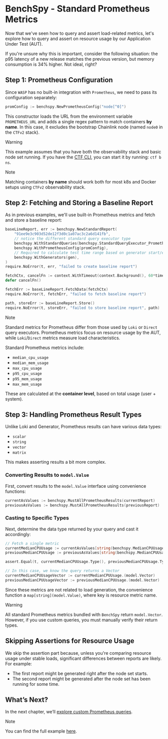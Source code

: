 # BenchSpy - Standard Prometheus Metrics

Now that we've seen how to query and assert load-related metrics, let's explore how to query and assert on resource usage by our Application Under Test (AUT).

If you're unsure why this is important, consider the following situation: the p95 latency of a new release matches the previous version, but memory consumption is 34% higher. Not ideal, right?

## Step 1: Prometheus Configuration

Since `WASP` has no built-in integration with `Prometheus`, we need to pass its configuration separately:

```go
promConfig := benchspy.NewPrometheusConfig("node[^0]")
```

This constructor loads the URL from the environment variable `PROMETHEUS_URL` and adds a single regex pattern to match containers **by name**. In this case, it excludes the bootstrap Chainlink node (named `node0` in the `CTFv2` stack).

> [!WARNING]
> This example assumes that you have both the observability stack and basic node set running.
> If you have the [CTF CLI](../../../framework/getting_started.md), you can start it by running: `ctf b ns`.

> [!NOTE]
> Matching containers **by name** should work both for most k8s and Docker setups using `CTFv2` observability stack.

## Step 2: Fetching and Storing a Baseline Report

As in previous examples, we'll use built-in Prometheus metrics and fetch and store a baseline report:

```go
baseLineReport, err := benchspy.NewStandardReport(
    "91ee9e3c903d52de12f3d0c1a07ac3c2a6d141fb",
    // notice the different standard query executor type
    benchspy.WithStandardQueries(benchspy.StandardQueryExecutor_Prometheus),
    benchspy.WithPrometheusConfig(promConfig),
    // Required to calculate test time range based on generator start/end times.
    benchspy.WithGenerators(gen),
)
require.NoError(t, err, "failed to create baseline report")

fetchCtx, cancelFn := context.WithTimeout(context.Background(), 60*time.Second)
defer cancelFn()

fetchErr := baseLineReport.FetchData(fetchCtx)
require.NoError(t, fetchErr, "failed to fetch baseline report")

path, storeErr := baseLineReport.Store()
require.NoError(t, storeErr, "failed to store baseline report", path)
```

> [!NOTE]
> Standard metrics for Prometheus differ from those used by `Loki` or `Direct` query executors.
> Prometheus metrics focus on resource usage by the AUT, while `Loki`/`Direct` metrics measure load characteristics.
>
> Standard Prometheus metrics include:
> - `median_cpu_usage`
> - `median_mem_usage`
> - `max_cpu_usage`
> - `p95_cpu_usage`
> - `p95_mem_usage`
> - `max_mem_usage`
>
> These are calculated at the **container level**, based on total usage (user + system).

## Step 3: Handling Prometheus Result Types

Unlike Loki and Generator, Prometheus results can have various data types:
- `scalar`
- `string`
- `vector`
- `matrix`

This makes asserting results a bit more complex.

### Converting Results to `model.Value`

First, convert results to the `model.Value` interface using convenience functions:

```go
currentAsValues := benchspy.MustAllPrometheusResults(currentReport)
previousAsValues := benchspy.MustAllPrometheusResults(previousReport)
```

### Casting to Specific Types

Next, determine the data type returned by your query and cast it accordingly:

```go
// Fetch a single metric
currentMedianCPUUsage := currentAsValues[string(benchspy.MedianCPUUsage)]
previousMedianCPUUsage := previousAsValues[string(benchspy.MedianCPUUsage)]

assert.Equal(t, currentMedianCPUUsage.Type(), previousMedianCPUUsage.Type(), "types of metrics should be the same")

// In this case, we know the query returns a Vector
currentMedianCPUUsageVector := currentMedianCPUUsage.(model.Vector)
previousMedianCPUUsageVector := previousMedianCPUUsage.(model.Vector)
```

Since these metrics are not related to load generation, the convenience function a `map[string](model.Value)`, where key is resource metric name.

> [!WARNING]
> All standard Prometheus metrics bundled with `BenchSpy` return `model.Vector`.
> However, if you use custom queries, you must manually verify their return types.

## Skipping Assertions for Resource Usage

We skip the assertion part because, unless you're comparing resource usage under stable loads, significant differences between reports are likely.
For example:
- The first report might be generated right after the node set starts.
- The second report might be generated after the node set has been running for some time.

## What’s Next?

In the next chapter, we’ll [explore custom Prometheus queries](./prometheus_custom.md).

> [!NOTE]
> You can find the full example [here](https://github.com/smartcontractkit/chainlink-testing-framework/tree/main/wasp/examples/benchspy/prometheus_query_executor/prometheus_query_executor_test.go).